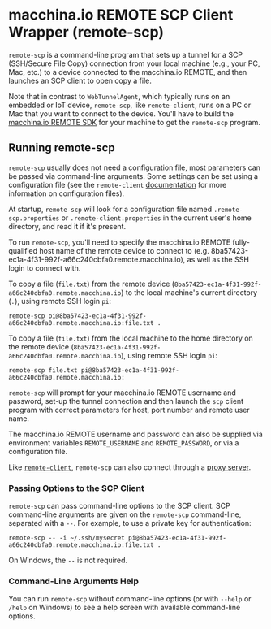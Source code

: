 # macchina.io REMOTE SCP Client Wrapper (remote-scp)

`remote-scp` is a command-line program that sets up a tunnel for a SCP
(SSH/Secure File Copy) connection from your local machine
(e.g., your PC, Mac, etc.) to a device connected to the macchina.io
REMOTE, and then launches an SCP client to open copy a file.

Note that in contrast to `WebTunnelAgent`, which typically runs on an embedded or IoT
device, `remote-scp`, like `remote-client`, runs on a PC or Mac that you want to connect
to the device. You'll have to build the [macchina.io REMOTE SDK](../../README.md)
for your machine to get the `remote-scp` program.

## Running remote-scp

`remote-scp` usually does not need a configuration file, most parameters can be passed
via command-line arguments. Some settings can be set using a configuration file
(see the `remote-client` [documentation](../WebTunnelClient/README.md) for more
information on configuration files). 

At startup, `remote-scp` will look for a configuration file named 
`.remote-scp.properties` or `.remote-client.properties`
in the current user's home directory, and read it if it's present. 

To run `remote-scp`, you'll need to specify the macchina.io REMOTE fully-qualified
host name of the remote device to connect to (e.g. 8ba57423-ec1a-4f31-992f-a66c240cbfa0.remote.macchina.io),
as well as the SSH login to connect with.

To copy a file (`file.txt`) from the remote device (`8ba57423-ec1a-4f31-992f-a66c240cbfa0.remote.macchina.io`)
to the local machine's current directory (`.`), using remote SSH login `pi`:
```
remote-scp pi@8ba57423-ec1a-4f31-992f-a66c240cbfa0.remote.macchina.io:file.txt .
```

To copy a file (`file.txt`) from the local machine to the home directory on the remote device
(`8ba57423-ec1a-4f31-992f-a66c240cbfa0.remote.macchina.io`), using remote SSH login `pi`:
```
remote-scp file.txt pi@8ba57423-ec1a-4f31-992f-a66c240cbfa0.remote.macchina.io:
```

`remote-scp` will prompt for your macchina.io REMOTE username and password, set-up
the tunnel connection and then launch the `scp` client program with correct parameters
for host, port number and remote user name.

The macchina.io REMOTE username and password can also be supplied via environment
variables `REMOTE_USERNAME` and `REMOTE_PASSWORD`, or via a configuration file.

Like [`remote-client`](../WebTunnelClient/README.md), `remote-scp` can also connect through a 
[proxy server](../WebTunnelClient/READMD.md#connecting-trough-a-http-proxy).


### Passing Options to the SCP Client

`remote-scp` can pass command-line options to the SCP client. SCP command-line arguments
are given on the `remote-scp` command-line, separated with a `--`. For example, to use
a private key for authentication:

```
remote-scp -- -i ~/.ssh/mysecret pi@8ba57423-ec1a-4f31-992f-a66c240cbfa0.remote.macchina.io:file.txt .
```

On Windows, the `--` is not required.

### Command-Line Arguments Help

You can run `remote-scp` without command-line options (or with `--help`
or `/help` on Windows) to see a help screen with available command-line options.
